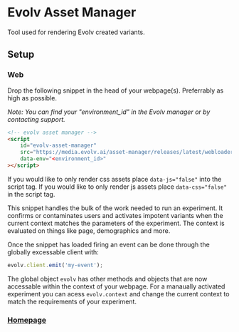 # Evolv Asset Manager

Tool used for rendering Evolv created variants.

## Setup 

### Web

Drop the following snippet in the head of your webpage(s). Preferrably as high as possible. 

*Note: You can find your "environment_id" in the Evolv manager or by contacting support.*

```html
<!-- evolv asset manager -->
<script
    id="evolv-asset-manager"
    src="https://media.evolv.ai/asset-manager/releases/latest/webloader.min.js"
    data-env="<environment_id>"
></script>
```

If you would like to only render css assets place `data-js="false"` into the script tag. If you would like to only render js assets place `data-css="false"` in the script tag.

This snippet handles the bulk of the work needed to run an experiment. It confirms or contaminates users and activates impotent variants when the current context matches the parameters of the experiment. The context is evaluated on things like page, demographics and more.

Once the snippet has loaded firing an event can be done through the globally excessable client with:

```javascript
evolv.client.emit('my-event');
```

The global object `evolv` has other methods and objects that are now accessable within the context of your webpage. For a manaually activated experiment you can acess `evolv.context` and change the current context to match the requirements of your experiment.

### [Homepage](https://www.evolv.ai)
